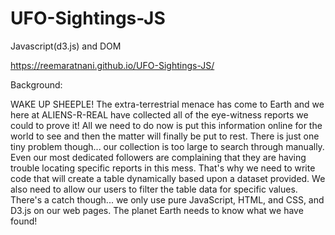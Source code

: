 # UFO-Sightings-JS
Javascript(d3.js) and DOM

https://reemaratnani.github.io/UFO-Sightings-JS/

Background:

WAKE UP SHEEPLE! The extra-terrestrial menace has come to Earth and we here at ALIENS-R-REAL have collected all of the eye-witness reports we could to prove it! All we need to do now is put this information online for the world to see and then the matter will finally be put to rest.
There is just one tiny problem though... our collection is too large to search through manually. Even our most dedicated followers are complaining that they are having trouble locating specific reports in this mess.
That's why we need to write code that will create a table dynamically based upon a dataset provided. We also need to allow our users to filter the table data for specific values. There's a catch though... we only use pure JavaScript, HTML, and CSS, and D3.js on our web pages.
The planet Earth needs to know what we have found!

